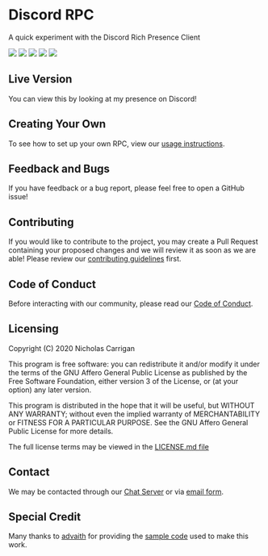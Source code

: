 # Discord RPC

A quick experiment with the Discord Rich Presence Client

![](https://img.shields.io/codeclimate/maintainability/nhcarrigan/discord-rpc)
![](https://img.shields.io/codeclimate/issues/nhcarrigan/discord-rpc)
![](https://img.shields.io/codeclimate/tech-debt/nhcarrigan/discord-rpc)
![](https://img.shields.io/lgtm/alerts/github/nhcarrigan/discord-rpc)
![](https://img.shields.io/lgtm/grade/javascript/github/nhcarrigan/discord-rpc)

## Live Version

You can view this by looking at my presence on Discord!

## Creating Your Own

To see how to set up your own RPC, view our [usage instructions](./USAGE.md).

## Feedback and Bugs

If you have feedback or a bug report, please feel free to open a GitHub issue!

## Contributing

If you would like to contribute to the project, you may create a Pull Request containing your proposed changes and we will review it as soon as we are able! Please review our [contributing guidelines](CONTRIBUTING.md) first.

## Code of Conduct

Before interacting with our community, please read our [Code of Conduct](CODE_OF_CONDUCT.md).

## Licensing

Copyright (C) 2020 Nicholas Carrigan

This program is free software: you can redistribute it and/or modify it under the terms of the GNU Affero General Public License as published by the Free Software Foundation, either version 3 of the License, or (at your option) any later version.

This program is distributed in the hope that it will be useful, but WITHOUT ANY WARRANTY; without even the implied warranty of MERCHANTABILITY or FITNESS FOR A PARTICULAR PURPOSE. See the GNU Affero General Public License for more details.

The full license terms may be viewed in the [LICENSE.md file](./LICENSE.md)

## Contact

We may be contacted through our [Chat Server](http://chat.nhcarrigan.com) or via [email form](https://contact.nhcarrigan.com).

## Special Credit

Many thanks to [advaith](https://github.com/advaith1) for providing the [sample code](https://discord.com/channels/613425648685547541/613425918748131338/795263592052162560) used to make this work.
